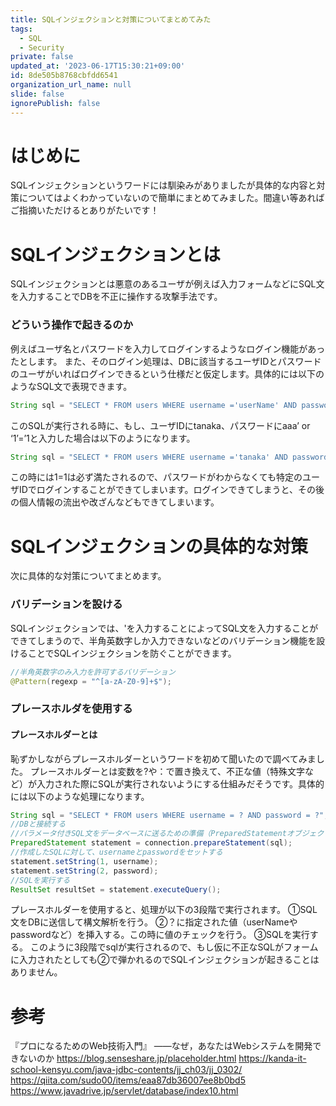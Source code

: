 ```yaml
---
title: SQLインジェクションと対策についてまとめてみた
tags:
  - SQL
  - Security
private: false
updated_at: '2023-06-17T15:30:21+09:00'
id: 8de505b8768cbfdd6541
organization_url_name: null
slide: false
ignorePublish: false
---
```

# はじめに

SQLインジェクションというワードには馴染みがありましたが具体的な内容と対策についてはよくわかっていないので簡単にまとめてみました。間違い等あればご指摘いただけるとありがたいです！


# SQLインジェクションとは
SQLインジェクションとは悪意のあるユーザが例えば入力フォームなどにSQL文を入力することでDBを不正に操作する攻撃手法です。

### どういう操作で起きるのか
例えばユーザ名とパスワードを入力してログインするようなログイン機能があったとします。
また、そのログイン処理は、DBに該当するユーザIDとパスワードのユーザがいればログインできるという仕様だと仮定します。具体的には以下のようなSQL文で表現できます。

```java
String sql = "SELECT * FROM users WHERE username ='userName' AND password ='pasword' ";
```
このSQLが実行される時に、もし、ユーザIDにtanaka、パスワードにaaa’ or ‘1’=’1と入力した場合は以下のようになります。

```java
String sql = "SELECT * FROM users WHERE username ='tanaka' AND password ='aaa’ or ‘1’=’1’ ";
```
この時には1=1は必ず満たされるので、パスワードがわからなくても特定のユーザIDでログインすることができてしまいます。ログインできてしまうと、その後の個人情報の流出や改ざんなどもできてしまいます。



# SQLインジェクションの具体的な対策
次に具体的な対策についてまとめます。

### バリデーションを設ける
SQLインジェクションでは、'を入力することによってSQL文を入力することができてしまうので、半角英数字しか入力できないなどのバリデーション機能を設けることでSQLインジェクションを防ぐことができます。
```java
//半角英数字のみ入力を許可するバリデーション
@Pattern(regexp = "^[a-zA-Z0-9]+$");
```



### プレースホルダを使用する
#### プレースホルダーとは
恥ずかしながらプレースホルダーというワードを初めて聞いたので調べてみました。
プレースホルダーとは変数を?や：で置き換えて、不正な値（特殊文字など）が入力された際にSQLが実行されないようにする仕組みだそうです。具体的には以下のような処理になります。
```java
String sql = "SELECT * FROM users WHERE username = ? AND password = ?";
//DBと接続する
//パラメータ付きSQL文をデータベースに送るための準備（PreparedStatementオブジェクトを生成）。
PreparedStatement statement = connection.prepareStatement(sql);
//作成したSQLに対して、usernameとpasswordをセットする
statement.setString(1, username);
statement.setString(2, password);
//SQLを実行する
ResultSet resultSet = statement.executeQuery();
```
プレースホルダーを使用すると、処理が以下の3段階で実行されます。
①SQL文をDBに送信して構文解析を行う。
②？に指定された値（userNameやpasswordなど）を挿入する。この時に値のチェックを行う。
③SQLを実行する。
このように3段階でsqlが実行されるので、もし仮に不正なSQLがフォームに入力されたとしても②で弾かれるのでSQLインジェクションが起きることはありません。



# 参考
『プロになるためのWeb技術入門』 ――なぜ，あなたはWebシステムを開発できないのか
https://blog.senseshare.jp/placeholder.html
https://kanda-it-school-kensyu.com/java-jdbc-contents/jj_ch03/jj_0302/
https://qiita.com/sudo00/items/eaa87db36007ee8b0bd5
https://www.javadrive.jp/servlet/database/index10.html
